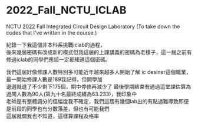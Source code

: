 # 2022_Fall_NCTU_ICLAB
NCTU 2022 Fall Integrated Circuit Design Laboratory
(To take down the codes that I've written in the course.)

紀錄一下我這個非本科系挑戰iclab的過程，  
後來幾屆密碼有改成新的模式但我這屆的上課講義的密碼為老樣子，這一屆之前有修過iclab的同學們應該一定都知道這個密碼。  

我們這屆好像修課人數特別多可能近年越來越多人開始了解 ic desiner這個職業，最一開始修課人數是189我記得，但開學加  
退選就退了不少剩下175個，期中停修再減少了
最後學期結束有通過這堂課估算為過關人數為90人(第九十名最終成績為63.233)，我印象中  
老師是有整體調分的但幅度我不確定，我們這屆有幾個lab出的有點過難導致即便是前段的同學也有分數落差，但也有可能我們  
這屆就爛我也不知道，這樣算課程及格率
